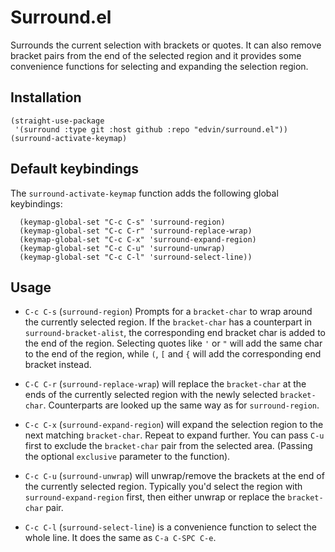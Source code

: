 # Surround.el

Surrounds the current selection with brackets or quotes. It can also remove bracket pairs from the end of the selected region
and it provides some convenience functions for selecting and expanding the selection region.

## Installation

```elisp
(straight-use-package
 '(surround :type git :host github :repo "edvin/surround.el"))
(surround-activate-keymap)
```

## Default keybindings

The `surround-activate-keymap` function adds the following global keybindings:

```elisp
  (keymap-global-set "C-c C-s" 'surround-region)
  (keymap-global-set "C-c C-r" 'surround-replace-wrap)
  (keymap-global-set "C-c C-x" 'surround-expand-region)
  (keymap-global-set "C-c C-u" 'surround-unwrap)
  (keymap-global-set "C-c C-l" 'surround-select-line))
```


## Usage

* `C-c C-s` (`surround-region`) Prompts for a `bracket-char` to wrap around the currently selected region. If the `bracket-char`
has a counterpart in `surround-bracket-alist`, the corresponding end bracket char is added to the end of the region.
Selecting quotes like `'` or `"` will add the same char to the end of the region, while `(`, `[` and `{` will add
the corresponding end bracket instead.

* `C-C C-r` (`surround-replace-wrap`) will replace the `bracket-char` at the ends of the currently selected region with the newly selected
`bracket-char`. Counterparts are looked up the same way as for `surround-region`.

* `C-c C-x` (`surround-expand-region`) will expand the selection region to the next matching `bracket-char`. Repeat to expand further. You can pass `C-u` first to exclude the `bracket-char` pair from the selected area. (Passing the optional `exclusive` parameter to the function).

* `C-c C-u` (`surround-unwrap`) will unwrap/remove the brackets at the end of the currently selected region. Typically you'd select the
region with `surround-expand-region` first, then either unwrap or replace the `bracket-char` pair.

* `C-c C-l` (`surround-select-line`) is a convenience function to select the whole line. It does the same as `C-a C-SPC C-e`.
